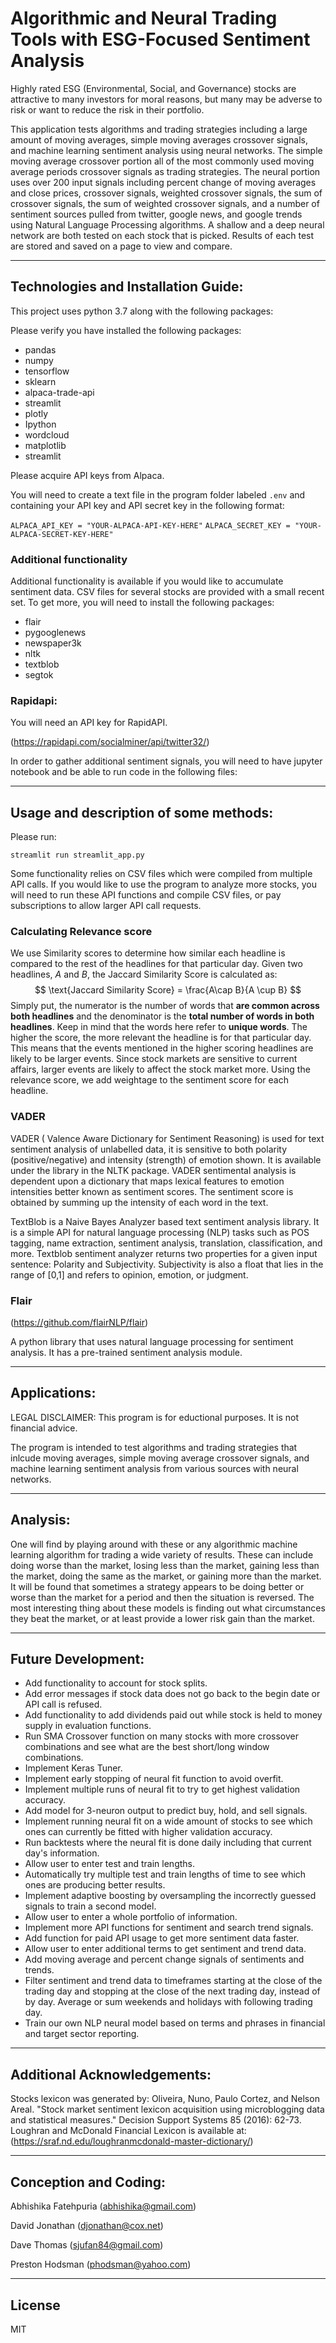 # Algorithmic and Neural Trading Tools with ESG-Focused Sentiment Analysis

Highly rated ESG (Environmental, Social, and Governance) stocks are attractive to many investors for moral reasons, but many may be adverse to risk or want to reduce the risk in their portfolio.

This application tests algorithms and trading strategies including a large amount of moving averages, simple moving averages crossover signals, and machine learning sentiment analysis using neural networks. The simple moving average crossover portion all of the  most commonly used moving average periods crossover signals as trading strategies. The neural portion uses over 200 input signals including percent change of moving averages and close prices, crossover signals, weighted crossover signals, the sum of crossover signals, the sum of weighted crossover signals, and a number of sentiment sources pulled from twitter, google news, and google trends using Natural Language Processing algorithms. A shallow and a deep neural network are both tested on each stock that is picked. Results of each test are stored and saved on a page to view and compare.


---
## Technologies and Installation Guide:

This project uses python 3.7 along with the following packages:

Please verify you have installed the following packages:
 
- pandas
- numpy
- tensorflow
- sklearn
- alpaca-trade-api
- streamlit
- plotly
- Ipython
- wordcloud
- matplotlib
- streamlit

Please acquire API keys from Alpaca.

You will need to create a text file in the program folder labeled `.env` and containing your API key and API secret key in the following format:

```ALPACA_API_KEY = "YOUR-ALPACA-API-KEY-HERE"```
```ALPACA_SECRET_KEY = "YOUR-ALPACA-SECRET-KEY-HERE"```

### Additional functionality
Additional functionality is available if you would like to accumulate sentiment data. CSV files for several stocks are provided with a  small recent set. To get more, you will need to install the following packages: 

- flair
- pygooglenews
- newspaper3k
- nltk
- textblob
- segtok

### Rapidapi:

You  will need an API key for RapidAPI.

(https://rapidapi.com/socialminer/api/twitter32/)

In order to gather additional sentiment signals, you will need to have jupyter notebook and be able to run code in the following files:



---

## Usage and description of some methods:

Please run:

```
streamlit run streamlit_app.py
```

Some functionality relies on CSV files which were compiled from multiple API calls. If you would like to use the program to analyze more stocks, you will need to run these API functions and compile CSV files, or pay subscriptions to allow larger API  call requests.

### Calculating Relevance score
We use Similarity  scores to determine how similar each headline is compared to the rest of the headlines for that particular day.
Given two headlines, $A$ and $B$, the Jaccard Similarity Score is calculated as:
$$
\text{Jaccard Similarity Score} = \frac{A\cap B}{A \cup B}
$$
Simply put, the numerator is the number of words that **are common across both headlines** and the denominator is the **total number of words in both headlines**. Keep in mind that the words here refer to **unique words**.
The higher the score, the more relevant the headline is for that particular day. This means that the events mentioned in the higher scoring headlines are likely to be larger events.
Since stock markets are sensitive to current affairs, larger events are likely to affect the stock market more.
Using the relevance score, we add weightage to the sentiment score for each headline.

### VADER
VADER ( Valence Aware Dictionary for Sentiment Reasoning) is used for text sentiment analysis of unlabelled data, it is sensitive to both polarity (positive/negative) and intensity (strength) of emotion shown. It is available under the library in the NLTK package.
VADER sentimental analysis is dependent upon a dictionary that maps lexical features to emotion intensities better known as sentiment scores. The sentiment score is obtained by summing up the intensity of each word in the text.

TextBlob is a Naive Bayes Analyzer based text sentiment analysis library. It is a simple API for natural language processing (NLP) tasks such as POS tagging, name extraction, sentiment analysis, translation, classification, and more. Textblob sentiment analyzer returns two properties for a given input sentence: Polarity and Subjectivity. Subjectivity is also a float that lies in the range of [0,1] and refers to opinion, emotion, or judgment.

### Flair
(https://github.com/flairNLP/flair)

A python library that uses natural language processing for sentiment analysis. It has a pre-trained sentiment analysis module.

---
## Applications:

LEGAL DISCLAIMER: This program is for eductional purposes. It is not financial advice.

The program is intended to test algorithms and trading strategies that inlcude moving averages, simple moving average crossover signals, and machine learning sentiment analysis from various sources with neural networks.

---

## Analysis:

One will find by playing around with these or any algorithmic machine learning algorithm for trading a wide variety of results. These can include doing worse than the market, losing less than the market, gaining less than the market, doing the same as the market, or gaining more than the market. It will be found that sometimes a strategy appears to be doing better or worse than the market for a period and then the situation is reversed. The most interesting thing about these models is finding out what circumstances they beat the market, or at least provide a lower risk gain than the market.

---
## Future Development:

- Add functionality to account for stock splits.
- Add error messages if stock data does not go back to the begin date or API call is refused.
- Add functionality to add dividends paid out while stock is held to money supply in evaluation functions.
- Run SMA Crossover function on many stocks with more crossover combinations and see what are the best short/long window combinations.
- Implement Keras Tuner.
- Implement early stopping of neural fit function to avoid overfit.
- Implement multiple runs of neural fit to try to get highest validation accuracy.
- Add model for 3-neuron output to predict buy, hold, and sell signals.
- Implement running neural fit on a wide amount of stocks to see which ones can currently be fitted with higher validation accuracy.
- Run backtests where the neural fit is done daily including that current day's information.
- Allow user to enter test and train lengths.
- Automatically try multiple test and train lengths of time to see which ones are producing better results.
- Implement adaptive boosting by oversampling the incorrectly guessed signals to train a second model.
- Allow user to enter a whole portfolio of information.
- Implement more API functions for sentiment and search trend signals.
- Add function for paid API usage to get more sentiment data faster.
- Allow user to enter additional terms to get sentiment and trend data.
- Add moving average and percent change signals of sentiments and trends.
- Filter sentiment and trend data to timeframes starting at the close of the trading day and stopping at the close of the next trading day, instead of by day. Average or sum weekends and holidays with following trading day.
- Train our own NLP neural model based on terms and phrases in financial and target sector reporting.



---

## Additional Acknowledgements:

Stocks lexicon was generated by:
Oliveira, Nuno, Paulo Cortez, and Nelson Areal. "Stock market sentiment lexicon acquisition using microblogging data and statistical measures." Decision Support Systems 85 (2016): 62-73.
Loughran and McDonald Financial Lexicon is available at: (https://sraf.nd.edu/loughranmcdonald-master-dictionary/)

---

## Conception and Coding:

Abhishika Fatehpuria (abhishika@gmail.com)

David Jonathan (djonathan@cox.net)

Dave Thomas (sjufan84@gmail.com)

Preston Hodsman (phodsman@yahoo.com)


---

## License

MIT
